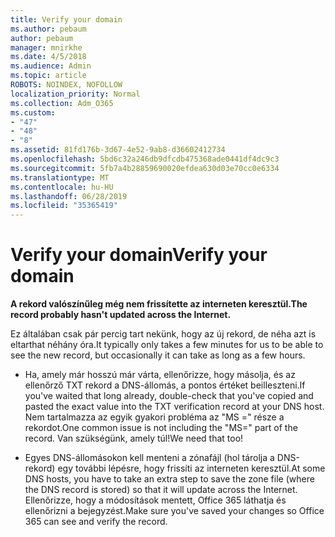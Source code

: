 ```yaml
---
title: Verify your domain
ms.author: pebaum
author: pebaum
manager: mnirkhe
ms.date: 4/5/2018
ms.audience: Admin
ms.topic: article
ROBOTS: NOINDEX, NOFOLLOW
localization_priority: Normal
ms.collection: Adm_O365
ms.custom:
- "47"
- "48"
- "8"
ms.assetid: 81fd176b-3d67-4e52-9ab8-d36602412734
ms.openlocfilehash: 5bd6c32a246db9dfcdb475368ade0441df4dc9c3
ms.sourcegitcommit: 5fb7a4b28859690020efdea630d03e70cc0e6334
ms.translationtype: MT
ms.contentlocale: hu-HU
ms.lasthandoff: 06/28/2019
ms.locfileid: "35365419"
---
```

# <a name="verify-your-domain"></a><span data-ttu-id="ffb25-102">Verify your domain</span><span class="sxs-lookup"><span data-stu-id="ffb25-102">Verify your domain</span></span>

 <span data-ttu-id="ffb25-103">**A rekord valószínűleg még nem frissítette az interneten keresztül.**</span><span class="sxs-lookup"><span data-stu-id="ffb25-103">**The record probably hasn't updated across the Internet.**</span></span>
  
<span data-ttu-id="ffb25-104">Ez általában csak pár percig tart nekünk, hogy az új rekord, de néha azt is eltarthat néhány óra.</span><span class="sxs-lookup"><span data-stu-id="ffb25-104">It typically only takes a few minutes for us to be able to see the new record, but occasionally it can take as long as a few hours.</span></span> 
  
- <span data-ttu-id="ffb25-105">Ha, amely már hosszú már várta, ellenőrizze, hogy másolja, és az ellenőrző TXT rekord a DNS-állomás, a pontos értéket beilleszteni.</span><span class="sxs-lookup"><span data-stu-id="ffb25-105">If you've waited that long already, double-check that you've copied and pasted the exact value into the TXT verification record at your DNS host.</span></span> <span data-ttu-id="ffb25-106">Nem tartalmazza az egyik gyakori probléma az "MS =" része a rekordot.</span><span class="sxs-lookup"><span data-stu-id="ffb25-106">One common issue is not including the "MS=" part of the record.</span></span> <span data-ttu-id="ffb25-107">Van szükségünk, amely túl!</span><span class="sxs-lookup"><span data-stu-id="ffb25-107">We need that too!</span></span>

- <span data-ttu-id="ffb25-108">Egyes DNS-állomásokon kell menteni a zónafájl (hol tárolja a DNS-rekord) egy további lépésre, hogy frissíti az interneten keresztül.</span><span class="sxs-lookup"><span data-stu-id="ffb25-108">At some DNS hosts, you have to take an extra step to save the zone file (where the DNS record is stored) so that it will update across the Internet.</span></span> <span data-ttu-id="ffb25-109">Ellenőrizze, hogy a módosítások mentett, Office 365 láthatja és ellenőrizni a bejegyzést.</span><span class="sxs-lookup"><span data-stu-id="ffb25-109">Make sure you've saved your changes so Office 365 can see and verify the record.</span></span>
